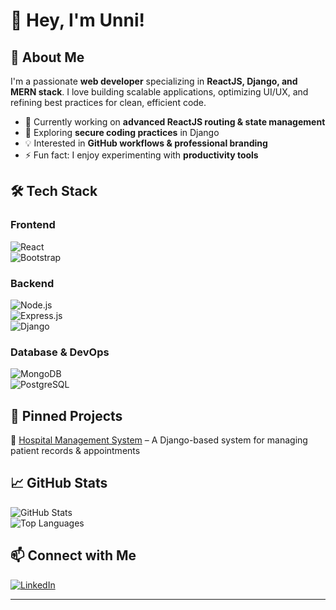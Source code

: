 # 👋 Hey, I'm Unni!  

## 🚀 About Me  
I'm a passionate **web developer** specializing in **ReactJS, Django, and MERN stack**. I love building scalable applications, optimizing UI/UX, and refining best practices for clean, efficient code.  

- 🔭 Currently working on **advanced ReactJS routing & state management**  
- 🌱 Exploring **secure coding practices** in Django  
- 💡 Interested in **GitHub workflows & professional branding**  
- ⚡ Fun fact: I enjoy experimenting with **productivity tools**  

## 🛠 Tech Stack  
### **Frontend**
![React](https://img.shields.io/badge/React-20232A?style=for-the-badge&logo=react&logoColor=61DAFB)   
![Bootstrap](https://img.shields.io/badge/Bootstrap-7952B3?style=for-the-badge&logo=bootstrap&logoColor=white)  

### **Backend**
![Node.js](https://img.shields.io/badge/Node.js-339933?style=for-the-badge&logo=node.js&logoColor=white)  
![Express.js](https://img.shields.io/badge/Express.js-000000?style=for-the-badge&logo=express&logoColor=white)  
![Django](https://img.shields.io/badge/Django-092E20?style=for-the-badge&logo=django&logoColor=white)  

### **Database & DevOps**
![MongoDB](https://img.shields.io/badge/MongoDB-47A248?style=for-the-badge&logo=mongodb&logoColor=white)  
![PostgreSQL](https://img.shields.io/badge/PostgreSQL-336791?style=for-the-badge&logo=postgresql&logoColor=white)  

## 📌 Pinned Projects  
🔹 [Hospital Management System](https://github.com/Unni8230/E_Hospitality) – A Django-based system for managing patient records & appointments   

## 📈 GitHub Stats  
![GitHub Stats](https://github-readme-stats.vercel.app/api?username=Unni8230&show_icons=true&theme=radical)  
![Top Languages](https://github-readme-stats.vercel.app/api/top-langs/?username=Unni8230&layout=compact&theme=radical)  

## 📫 Connect with Me  
[![LinkedIn](https://img.shields.io/badge/LinkedIn-blue?style=for-the-badge&logo=linkedin)](https://www.linkedin.com/in/unnikrishnan-k0620/)  

---
